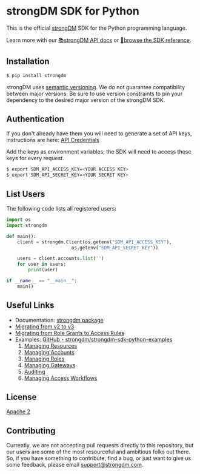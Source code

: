 # strongDM SDK for Python

This is the official [strongDM](https://www.strongdm.com/) SDK for the Python
programming language.

Learn more with our [📚strongDM API docs](https://docs.strongdm.com/references/api) or
[📓browse the SDK
reference](https://strongdm.github.io/strongdm-sdk-python-docs/).

## Installation

```bash
$ pip install strongdm
```

strongDM uses [semantic versioning](https://semver.org/). We do not guarantee
compatibility between major versions. Be sure to use version constraints to pin
your dependency to the desired major version of the strongDM SDK.

## Authentication

If you don't already have them you will need to generate a set of API keys,
instructions are here: [API
Credentials](https://docs.strongdm.com/references/api/api-keys)

Add the keys as environment variables; the SDK will need to access these keys
for every request.

```bash
$ export SDM_API_ACCESS_KEY=<YOUR ACCESS KEY>
$ export SDM_API_SECRET_KEY=<YOUR SECRET KEY>
```

## List Users

The following code lists all registered users:

```python
import os
import strongdm

def main():
    client = strongdm.Client(os.getenv("SDM_API_ACCESS_KEY"),
                        os.getenv("SDM_API_SECRET_KEY"))

    users = client.accounts.list('')
    for user in users:
        print(user)

if __name__ == "__main__":
    main()
```

## Useful Links

- Documentation: [strongdm package](https://strongdm.github.io/strongdm-sdk-python-docs/)
- [Migrating from v2 to v3](https://github.com/strongdm/strongdm-sdk-python/releases/tag/v3.0.0)
- [Migrating from Role Grants to Access Rules](https://github.com/strongdm/strongdm-sdk-python/wiki/Migrating-from-Role-Grants-to-Access-Rules)
- Examples: [GitHub - strongdm/strongdm-sdk-python-examples](https://github.com/strongdm/strongdm-sdk-python-examples)
  1.  [Managing Resources](https://github.com/strongdm/strongdm-sdk-python-examples/tree/master/1_managing_resources)
  2.  [Managing Accounts](https://github.com/strongdm/strongdm-sdk-python-examples/tree/master/2_managing_accounts)
  3.  [Managing Roles](https://github.com/strongdm/strongdm-sdk-python-examples/tree/master/3_managing_roles)
  4.  [Managing Gateways](https://github.com/strongdm/strongdm-sdk-python-examples/tree/master/4_managing_gateways)
  5.  [Auditing](https://github.com/strongdm/strongdm-sdk-python-examples/tree/master/5_auditing)
  6.  [Managing Access Workflows](https://github.com/strongdm/strongdm-sdk-python-examples/tree/master/6_managing_workflows)

## License

[Apache 2](https://github.com/strongdm/strongdm-sdk-python/blob/master/LICENSE)

## Contributing

Currently, we are not accepting pull requests directly to this repository, but
our users are some of the most resourceful and ambitious folks out there. So, if
you have something to contribute, find a bug, or just want to give us some
feedback, please email <support@strongdm.com>.
